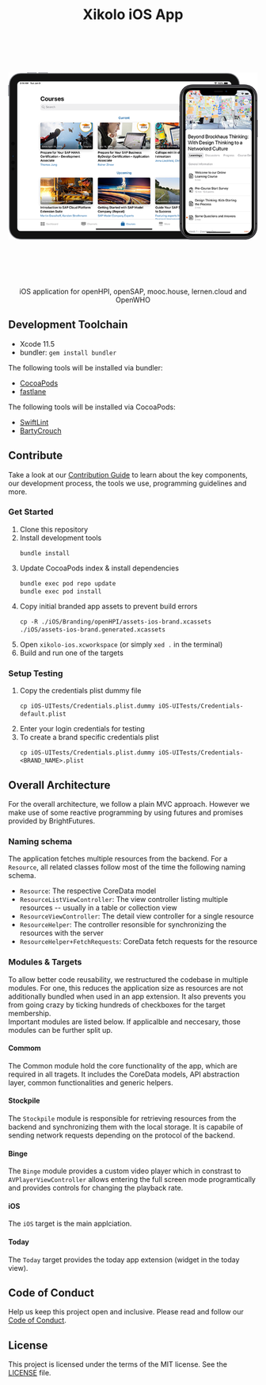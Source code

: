 <h1 align="center">
    Xikolo iOS App
</h1>

<img align="center" src="assets/banner.png?raw=true" alt="xikolo-ios banner" style="height: 500px; object-fit: contain;" />

<p align="center">
    iOS application for openHPI, openSAP, mooc.house, lernen.cloud and OpenWHO
</p>

## Development Toolchain

- Xcode 11.5
- bundler: `gem install bundler`

The following tools will be installed via bundler:
- [CocoaPods](https://cocoapods.org/)
- [fastlane](https://fastlane.tools/)

The following tools will be installed via CocoaPods:
- [SwiftLint](https://github.com/realm/SwiftLint)
- [BartyCrouch](https://github.com/Flinesoft/BartyCrouch)

## Contribute

Take a look at our [Contribution Guide](CONTRIBUTING.md) to learn about the key components, our development process, the tools we use, programming guidelines and more.

### Get Started

1. Clone this repository 
1. Install development tools
   ```
   bundle install
   ```
1. Update CocoaPods index & install dependencies
   ```
   bundle exec pod repo update
   bundle exec pod install
   ```
1. Copy initial branded app assets to prevent build errors
   ```
   cp -R ./iOS/Branding/openHPI/assets-ios-brand.xcassets ./iOS/assets-ios-brand.generated.xcassets
   ```
1. Open `xikolo-ios.xcworkspace` (or simply `xed .` in the terminal)
1. Build and run one of the targets

### Setup Testing

1. Copy the credentials plist dummy file
   ```
   cp iOS-UITests/Credentials.plist.dummy iOS-UITests/Credentials-default.plist
   ```
1. Enter your login credentials for testing
1. To create a brand specific credentials plist
   ```
   cp iOS-UITests/Credentials.plist.dummy iOS-UITests/Credentials-<BRAND_NAME>.plist
   ```

## Overall Architecture

For the overall architecture, we follow a plain MVC approach. However we make use of some reactive programming by using futures and promises provided by BrightFutures.

### Naming schema

The application fetches multiple resources from the backend. For a `Resource`, all related classes follow most of the time the following naming schema.
 - `Resource`: The respective CoreData model
 - `ResourceListViewController`: The view controller listing multiple resources -- usually in a table or collection view
 - `ResourceViewController`: The detail view controller for a single resource
 - `ResourceHelper`: The controller resonsible for synchronizing the resources with the server
 - `ResourceHelper+FetchRequests`: CoreData fetch requests for the resource

### Modules & Targets

To allow better code reusability, we restructured the codebase in multiple modules. For one, this reduces the application size as resources are not additionally bundled when used in an app extension. It also prevents you from going crazy by ticking hundreds of checkboxes for the target membership.  
Important modules are listed below. If applicalble and neccesary, those modules can be further split up.

#### Commom

The Common module hold the core functionality of the app, which are required in all tragets. It includes the CoreData models, API abstraction layer, common functionalities and generic helpers.

#### Stockpile

The `Stockpile` module is responsible for retrieving resources from the backend and synchronizing them with the local storage. It is capabile of sending network requests depending on the protocol of the backend. 

#### Binge

The `Binge` module provides a custom video player which in constrast to `AVPlayerViewController` allows entering the full screen mode programtically and provides controls for changing the playback rate.

#### iOS

The `iOS` target is the main applciation.

#### Today

The `Today` target provides the today app extension (widget in the today view).

## Code of Conduct

Help us keep this project open and inclusive. Please read and follow our [Code of Conduct](CODE_OF_CONDUCT.md).

## License

This project is licensed under the terms of the MIT license. See the [LICENSE](LICENSE) file.
